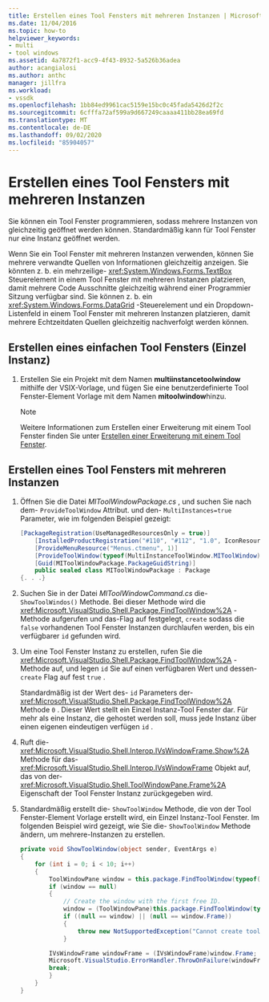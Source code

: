 ```yaml
---
title: Erstellen eines Tool Fensters mit mehreren Instanzen | Microsoft-Dokumentation
ms.date: 11/04/2016
ms.topic: how-to
helpviewer_keywords:
- multi
- tool windows
ms.assetid: 4a7872f1-acc9-4f43-8932-5a526b36adea
author: acangialosi
ms.author: anthc
manager: jillfra
ms.workload:
- vssdk
ms.openlocfilehash: 1bb84ed9961cac5159e15bc0c45fada5426d2f2c
ms.sourcegitcommit: 6cfffa72af599a9d667249caaaa411bb28ea69fd
ms.translationtype: MT
ms.contentlocale: de-DE
ms.lasthandoff: 09/02/2020
ms.locfileid: "85904057"
---
```

# <a name="create-a-multi-instance-tool-window"></a>Erstellen eines Tool Fensters mit mehreren Instanzen
Sie können ein Tool Fenster programmieren, sodass mehrere Instanzen von gleichzeitig geöffnet werden können. Standardmäßig kann für Tool Fenster nur eine Instanz geöffnet werden.

Wenn Sie ein Tool Fenster mit mehreren Instanzen verwenden, können Sie mehrere verwandte Quellen von Informationen gleichzeitig anzeigen. Sie könnten z. b. ein mehrzeilige- <xref:System.Windows.Forms.TextBox> Steuerelement in einem Tool Fenster mit mehreren Instanzen platzieren, damit mehrere Code Ausschnitte gleichzeitig während einer Programmier Sitzung verfügbar sind. Sie können z. b. ein <xref:System.Windows.Forms.DataGrid> -Steuerelement und ein Dropdown-Listenfeld in einem Tool Fenster mit mehreren Instanzen platzieren, damit mehrere Echtzeitdaten Quellen gleichzeitig nachverfolgt werden können.

## <a name="create-a-basic-single-instance-tool-window"></a>Erstellen eines einfachen Tool Fensters (Einzel Instanz)

1. Erstellen Sie ein Projekt mit dem Namen **multiinstancetoolwindow** mithilfe der VSIX-Vorlage, und fügen Sie eine benutzerdefinierte Tool Fenster-Element Vorlage mit dem Namen **mitoolwindow**hinzu.

    > [!NOTE]
    > Weitere Informationen zum Erstellen einer Erweiterung mit einem Tool Fenster finden Sie unter [Erstellen einer Erweiterung mit einem Tool Fenster](../extensibility/creating-an-extension-with-a-tool-window.md).

## <a name="make-a-tool-window-multi-instance"></a>Erstellen eines Tool Fensters mit mehreren Instanzen

1. Öffnen Sie die Datei *MIToolWindowPackage.cs* , und suchen Sie nach dem- `ProvideToolWindow` Attribut. und den- `MultiInstances=true` Parameter, wie im folgenden Beispiel gezeigt:

    ```csharp
    [PackageRegistration(UseManagedResourcesOnly = true)]
        [InstalledProductRegistration("#110", "#112", "1.0", IconResourceID = 400)] // Info on this package for Help/About
        [ProvideMenuResource("Menus.ctmenu", 1)]
        [ProvideToolWindow(typeof(MultiInstanceToolWindow.MIToolWindow), MultiInstances = true)]
        [Guid(MIToolWindowPackage.PackageGuidString)]
        public sealed class MIToolWindowPackage : Package
    {. . .}
    ```

2. Suchen Sie in der Datei *MIToolWindowCommand.cs* die- `ShowToolWindos()` Methode. Bei dieser Methode wird die <xref:Microsoft.VisualStudio.Shell.Package.FindToolWindow%2A> -Methode aufgerufen und das-Flag auf festgelegt, `create` sodass die `false` vorhandenen Tool Fenster Instanzen durchlaufen werden, bis ein verfügbarer `id` gefunden wird.

3. Um eine Tool Fenster Instanz zu erstellen, rufen Sie die <xref:Microsoft.VisualStudio.Shell.Package.FindToolWindow%2A> -Methode auf, und legen `id` Sie auf einen verfügbaren Wert und dessen- `create` Flag auf fest `true` .

    Standardmäßig ist der Wert des- `id` Parameters der- <xref:Microsoft.VisualStudio.Shell.Package.FindToolWindow%2A> Methode `0` . Dieser Wert stellt ein Einzel Instanz-Tool Fenster dar. Für mehr als eine Instanz, die gehostet werden soll, muss jede Instanz über einen eigenen eindeutigen verfügen `id` .

4. Ruft die- <xref:Microsoft.VisualStudio.Shell.Interop.IVsWindowFrame.Show%2A> Methode für das- <xref:Microsoft.VisualStudio.Shell.Interop.IVsWindowFrame> Objekt auf, das von der- <xref:Microsoft.VisualStudio.Shell.ToolWindowPane.Frame%2A> Eigenschaft der Tool Fenster Instanz zurückgegeben wird.

5. Standardmäßig erstellt die- `ShowToolWindow` Methode, die von der Tool Fenster-Element Vorlage erstellt wird, ein Einzel Instanz-Tool Fenster. Im folgenden Beispiel wird gezeigt, wie Sie die- `ShowToolWindow` Methode ändern, um mehrere-Instanzen zu erstellen.

    ```csharp
    private void ShowToolWindow(object sender, EventArgs e)
    {
        for (int i = 0; i < 10; i++)
        {
            ToolWindowPane window = this.package.FindToolWindow(typeof(MIToolWindow), i, false);
            if (window == null)
            {
                // Create the window with the first free ID.
                window = (ToolWindowPane)this.package.FindToolWindow(typeof(MIToolWindow), i, true);
                if ((null == window) || (null == window.Frame))
                {
                    throw new NotSupportedException("Cannot create tool window");
                }

            IVsWindowFrame windowFrame = (IVsWindowFrame)window.Frame;
            Microsoft.VisualStudio.ErrorHandler.ThrowOnFailure(windowFrame.Show());
            break;
            }
        }
    }
    ```
